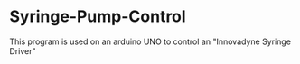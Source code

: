 # Syringe-Pump-Control
This program is used on an arduino UNO to control an "Innovadyne Syringe Driver"
